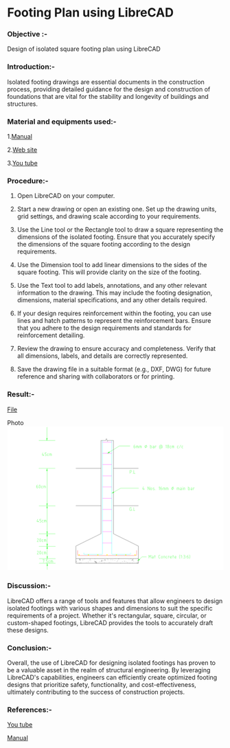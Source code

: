 # Footing Plan using LibreCAD
### Objective :- 
Design of isolated square footing plan using LibreCAD
### Introduction:-
Isolated footing drawings are essential documents in the construction process, providing detailed guidance for the design and construction of foundations that are vital for the stability and longevity of buildings and structures.
### Material and equipments used:-
1.[Manual](https://docs.librecad.org/en/latest/)

2.[Web site](https://wiki.librecad.org/index.php/User_Interface)

3.[You tube](https://www.youtube.com/watch?v=COglpXQdnys)

### Procedure:-
1. Open LibreCAD on your computer.

2. Start a new drawing or open an existing one. Set up the drawing units, grid settings, and drawing scale according to your requirements.

3. Use the Line tool or the Rectangle tool to draw a square representing the dimensions of the isolated footing. Ensure that you accurately specify the dimensions of the square footing according to the design requirements.

4. Use the Dimension tool to add linear dimensions to the sides of the square footing. This will provide clarity on the size of the footing.

5. Use the Text tool to add labels, annotations, and any other relevant information to the drawing. This may include the footing designation, dimensions, material specifications, and any other details required.

6. If your design requires reinforcement within the footing, you can use lines and hatch patterns to represent the reinforcement bars. Ensure that you adhere to the design requirements and standards for reinforcement detailing.

7. Review the drawing to ensure accuracy and completeness. Verify that all dimensions, labels, and details are correctly represented.

8.  Save the drawing file in a suitable format (e.g., DXF, DWG) for future reference and sharing with collaborators or for printing.
 
### Result:-
[File](https://github.com/Webby07/Piyush-2114045/blob/main/2114045/LibreCAD/column.dxf)

Photo
![Photo](https://github.com/Webby07/Piyush-2114045/blob/main/Photos/Footing.png)
 
### Discussion:-
LibreCAD offers a range of tools and features that allow engineers to design isolated footings with various shapes and dimensions to suit the specific requirements of a project. Whether it's rectangular, square, circular, or custom-shaped footings, LibreCAD provides the tools to accurately draft these designs.

### Conclusion:-
Overall, the use of LibreCAD for designing isolated footings has proven to be a valuable asset in the realm of structural engineering. By leveraging LibreCAD's capabilities, engineers can efficiently create optimized footing designs that prioritize safety, functionality, and cost-effectiveness, ultimately contributing to the success of construction projects. 

### References:-
[You tube](https://www.youtube.com/watch?v=COglpXQdnys)

[Manual](https://docs.librecad.org/en/latest/)
